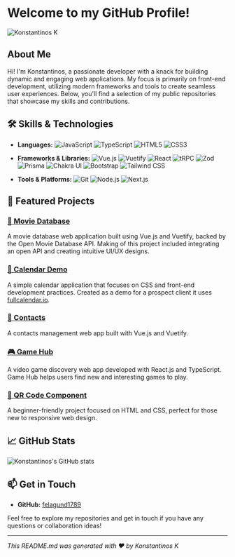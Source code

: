 # Welcome to my GitHub Profile!

![Konstantinos K](https://avatars.githubusercontent.com/u/16318784?s=128&v=4) <!-- replace with the actual avatar URL -->

## About Me

Hi! I'm Konstantinos, a passionate developer with a knack for building dynamic and engaging web applications. My focus is primarily on front-end development, utilizing modern frameworks and tools to create seamless user experiences. Below, you'll find a selection of my public repositories that showcase my skills and contributions.

## 🛠️ Skills & Technologies

- **Languages:** 
  ![JavaScript](https://img.shields.io/badge/JavaScript-F7DF1E?style=flat&logo=javascript&logoColor=black)
  ![TypeScript](https://img.shields.io/badge/TypeScript-3178C6?style=flat&logo=typescript&logoColor=white)
  ![HTML5](https://img.shields.io/badge/HTML5-E34F26?style=flat&logo=html5&logoColor=white)
  ![CSS3](https://img.shields.io/badge/CSS3-1572B6?style=flat&logo=css3&logoColor=white)

- **Frameworks & Libraries:** 
  ![Vue.js](https://img.shields.io/badge/Vue.js-4FC08D?style=flat&logo=vue.js&logoColor=white)
  ![Vuetify](https://img.shields.io/badge/Vuetify-1867C0?style=flat&logo=vuetify&logoColor=white)
  ![React](https://img.shields.io/badge/React-61DAFB?style=flat&logo=react&logoColor=black)
  ![tRPC](https://img.shields.io/badge/tRPC-2596be?style=flat&logo=trpc&logoColor=white)
  ![Zod](https://img.shields.io/badge/Zod-3178C6?style=flat&logo=zod&logoColor=white)
  ![Prisma](https://img.shields.io/badge/Prisma-2D3748?style=flat&logo=prisma&logoColor=white)
  ![Chakra UI](https://img.shields.io/badge/Chakra_UI-319795?style=flat&logo=chakraui&logoColor=white)
  ![Bootstrap](https://img.shields.io/badge/Bootstrap-7952B3?style=flat&logo=bootstrap&logoColor=white)
  ![Tailwind CSS](https://img.shields.io/badge/Tailwind_CSS-38B2AC?style=flat&logo=tailwindcss&logoColor=white)

- **Tools & Platforms:** 
  ![Git](https://img.shields.io/badge/Git-F05032?style=flat&logo=git&logoColor=white)
  ![Node.js](https://img.shields.io/badge/Node.js-339933?style=flat&logo=nodedotjs&logoColor=white)
  ![Next.js](https://img.shields.io/badge/Next.js-000000?style=flat&logo=nextdotjs&logoColor=white)

## 🌟 Featured Projects

### [🎥 Movie Database](https://github.com/felagund1789/movie-database)
A movie database web application built using Vue.js and Vuetify, backed by the Open Movie Database API. Making of this project included integrating an open API and creating intuitive UI/UX designs.

### [📅 Calendar Demo](https://github.com/felagund1789/calendar)
A simple calendar application that focuses on CSS and front-end development practices. Created as a demo for a prospect client it uses [fullcalendar.io](https://fullcalendar.io/).

### [📇 Contacts](https://github.com/felagund1789/contacts)
A contacts management web app built with Vue.js and Vuetify.

### [🎮 Game Hub](https://github.com/felagund1789/game-hub)
A video game discovery web app developed with React.js and TypeScript. Game Hub helps users find new and interesting games to play.

### [🔲 QR Code Component](https://github.com/felagund1789/qr-code-component)
A beginner-friendly project focused on HTML and CSS, perfect for those new to responsive web design.

## 📈 GitHub Stats

![Konstantinos's GitHub stats](https://github-readme-stats.vercel.app/api?username=felagund1789&show_icons=true&theme=radical)

## 📫 Get in Touch

- **GitHub:** [felagund1789](https://github.com/felagund1789)

Feel free to explore my repositories and get in touch if you have any questions or collaboration ideas!

---

_This README.md was generated with ❤️ by Konstantinos K_
